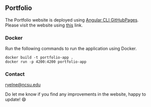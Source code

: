 ## Portfolio

The Portfolio website is deployed using [Angular CLI GitHubPages](https://www.npmjs.com/package/angular-cli-ghpages). \
Please visit the website using [this](https://rishikesh-yelne.github.io/portfolio/) link.

### Docker

Run the following commands to run the application using Docker.

`docker build -t portfolio-app .` \
`docker run -p 4200:4200 portfolio-app`

### Contact
ryelne@ncsu.edu

Do let me know if you find any improvements in the website, happy to update! :smile: 

